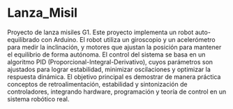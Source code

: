# Lanza_Misil
Proyecto de lanza misiles G1. Este proyecto implementa un robot auto-equilibrado con Arduino.
El robot utiliza un giroscopio y un acelerómetro para medir la inclinación, y motores que ajustan la posición para mantener el equilibrio de forma autónoma. 
El control del sistema se basa en un algoritmo PID (Proporcional-Integral-Derivativo), cuyos parámetros son ajustados para lograr estabilidad, minimizar oscilaciones y optimizar la respuesta dinámica. 
El objetivo principal es demostrar de manera práctica conceptos de retroalimentación, estabilidad y sintonización de controladores, integrando hardware, programación y teoría de control en un sistema robótico real.
